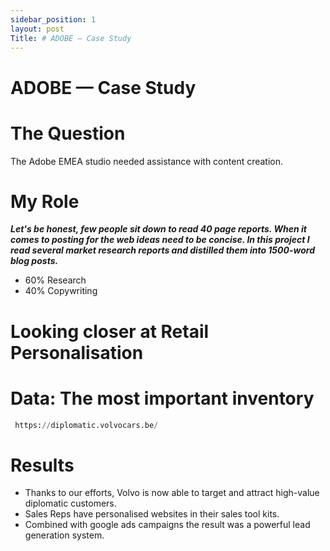 ```yaml
---
sidebar_position: 1
layout: post 
Title: # ADOBE — Case Study
---
```

# ADOBE — Case Study

# The Question
 
The Adobe EMEA studio needed assistance with content creation. 

# My Role 

  ***Let's be honest, few people sit down to read 40 page reports. When it comes to posting for the web ideas need to be concise. In this project I read several market research reports and distilled them into 1500-word blog posts.***

 - 60% Research
 - 40% Copywriting

# Looking closer at Retail Personalisation

# Data: The most important inventory 

```python
 https://diplomatic.volvocars.be/
````

# Results

- Thanks to our efforts, Volvo is now able to target and attract high-value diplomatic customers. 
- Sales Reps have personalised websites in their sales tool kits. 
- Combined with google ads campaigns the result was a powerful lead generation system. 